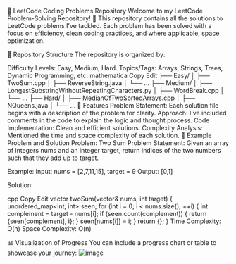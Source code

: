 🚀 LeetCode Coding Problems Repository
Welcome to my LeetCode Problem-Solving Repository! 🎯 This repository contains all the solutions to LeetCode problems I’ve tackled. Each problem has been solved with a focus on efficiency, clean coding practices, and where applicable, space optimization.

📂 Repository Structure
The repository is organized by:

Difficulty Levels: Easy, Medium, Hard.
Topics/Tags: Arrays, Strings, Trees, Dynamic Programming, etc.
mathematica
Copy
Edit
├── Easy/
│   ├── TwoSum.cpp
│   ├── ReverseString.java
│   └── ...
├── Medium/
│   ├── LongestSubstringWithoutRepeatingCharacters.py
│   ├── WordBreak.cpp
│   └── ...
├── Hard/
│   ├── MedianOfTwoSortedArrays.cpp
│   ├── NQueens.java
│   └── ...
🌟 Features
Problem Statement: Each solution file begins with a description of the problem for clarity.
Approach: I’ve included comments in the code to explain the logic and thought process.
Code Implementation: Clean and efficient solutions.
Complexity Analysis: Mentioned the time and space complexity of each solution.
📝 Example Problem and Solution
Problem: Two Sum
Problem Statement:
Given an array of integers nums and an integer target, return indices of the two numbers such that they add up to target.

Example: Input: nums = [2,7,11,15], target = 9
Output: [0,1]

Solution:

cpp
Copy
Edit
vector<int> twoSum(vector<int>& nums, int target) {
    unordered_map<int, int> seen;
    for (int i = 0; i < nums.size(); ++i) {
        int complement = target - nums[i];
        if (seen.count(complement)) {
            return {seen[complement], i};
        }
        seen[nums[i]] = i;
    }
    return {};
}
Time Complexity: O(n)
Space Complexity: O(n)

📊 Visualization of Progress
You can include a progress chart or table to showcase your journey:
![image](https://github.com/user-attachments/assets/1a77b24a-1c30-48f5-b8fa-28a97851bbfc)


